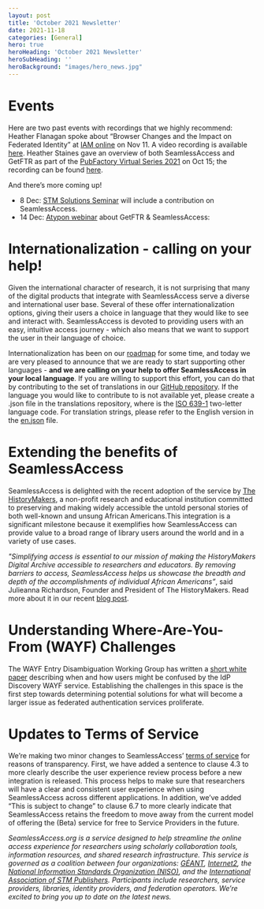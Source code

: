 ```yaml
---
layout: post
title: 'October 2021 Newsletter'
date: 2021-11-18
categories: [General]
hero: true
heroHeading: 'October 2021 Newsletter'
heroSubHeading: ''
heroBackground: "images/hero_news.jpg"
---
```



# Events

Here are two past events with recordings that we highly recommend:
Heather Flanagan spoke about “Browser Changes and the Impact on Federated Identity” at [IAM online](https://incommon.org/academy/webinars/) on Nov 11. A video recording is available [here](https://www.youtube.com/watch?v=sHPilDm2Fb8).
Heather Staines gave an overview of both SeamlessAccess and GetFTR as part of the [PubFactory Virtual Series 2021](https://www.pubfactory.com/events/discovery-and-access/) on Oct 15; the recording can be found [here](https://www.youtube.com/watch?v=cmsDPTY8xMA).

And there’s more coming up!

* 8 Dec: [STM Solutions Seminar](https://www.stm-assoc.org/events/stm-week-2021-stm-solutions/) will include a contribution on SeamlessAccess. 
* 14 Dec: [Atypon webinar](https://atypon.zoom.us/webinar/register/WN_bPKL1wcQTauRybEM0yCyWg) about GetFTR & SeamlessAccess: 




# Internationalization - calling on your help!

Given the international character of research, it is not surprising that many of the digital products that integrate with SeamlessAccess serve a diverse and international user base. Several of these offer internationalization options, giving their users a choice in language that they would like to see and interact with. SeamlessAccess is devoted to providing users with an easy, intuitive access journey - which also means that we want to support the user in their language of choice.

Internationalization has been on our [roadmap](https://seamlessaccess.org/services/) for some time, and today we are very pleased to announce that we are ready to start supporting other languages - **and we are calling on your help to offer SeamlessAccess in your local language**. If you are willing to support this effort, you can do that by contributing to the set of translations in our [GitHub repository](https://github.com/TheIdentitySelector/thiss-js/tree/master/src/assets/translations). If the language you would like to contribute to is not available yet, please create a <language-code>.json file in the translations repository, where <language-code> is the [ISO 639-1](https://en.wikipedia.org/wiki/List_of_ISO_639-1_codes) two-letter language code. For translation strings, please refer to the English version in the [en.json](https://github.com/TheIdentitySelector/thiss-js/blob/staging/src/assets/translations/en.json) file. 





# Extending the benefits of SeamlessAccess

SeamlessAccess is delighted with the recent adoption of the service by [The HistoryMakers](https://www.thehistorymakers.org/), a non-profit research and educational institution committed to preserving and making widely accessible the untold personal stories of both well-known and unsung African Americans.This integration is a significant milestone because it exemplifies how SeamlessAccess can provide value to a broad range of library users around the world and in a variety of use cases. 

_"Simplifying access is essential to our mission of making the HistoryMakers Digital Archive accessible to researchers and educators.  By removing barriers to access, SeamlessAccess helps us showcase the breadth and depth of the accomplishments of individual African Americans”_, said Julieanna Richardson, Founder and President of The HistoryMakers. Read more about it in our recent [blog post](https://seamlessaccess.org/posts/2021-11-18-extending-to-new-audiences/).



# Understanding Where-Are-You-From (WAYF) Challenges

The WAYF Entry Disambiguation Working Group has written a [short white paper](https://seamlessaccess.org/learning-center/challenges-federated-wayf/) describing when and how users might be confused by the IdP Discovery WAYF service. Establishing the challenges in this space is the first step towards determining potential solutions for what will become a larger issue as federated authentication services proliferate. 



# Updates to Terms of Service

We’re making two minor changes to SeamlessAccess’ [terms of service](https://seamlessaccess.org/services/tos/) for reasons of transparency. First, we have added a sentence to clause 4.3 to more clearly describe the user experience review process before a new integration is released. This process helps to make sure that researchers will have a clear and consistent user experience when using SeamlessAccess across different applications. In addition, we’ve added “This is subject to change” to clause 6.7 to more clearly indicate that SeamlessAccess retains the freedom to move away from the current model of offering the (Beta) service for free to Service Providers in the future.




_SeamlessAccess.org is a service designed to help streamline the online access experience for researchers using scholarly collaboration tools, information resources, and shared research infrastructure. This service is governed as a coalition between four organizations: [GÉANT](https://geant.org), [Internet2](https://internet2.edu), the [National Information Standards Organization (NISO)](https://niso.org), and the [International Association of STM Publishers](https://stm-assoc.org). Participants include researchers, service providers, libraries, identity providers, and federation operators. We’re excited to bring you up to date on the latest news._



